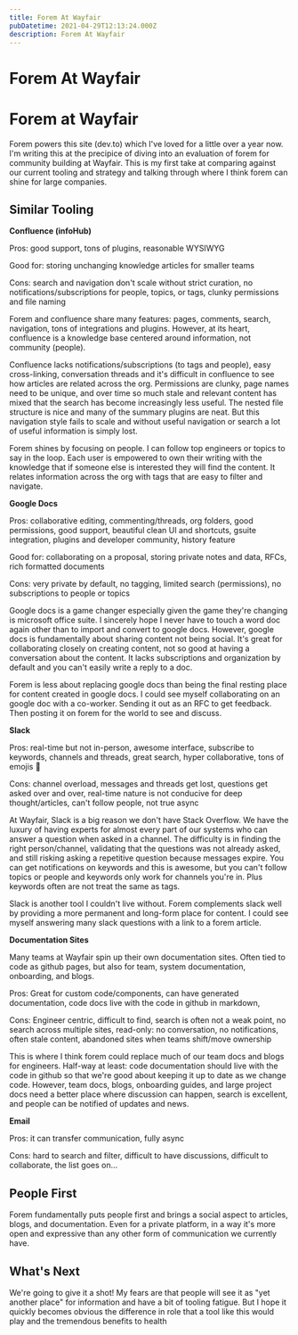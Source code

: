```yaml
---
title: Forem At Wayfair
pubDatetime: 2021-04-29T12:13:24.000Z
description: Forem At Wayfair
---
```


# Forem At Wayfair

# Forem at Wayfair

Forem powers this site (dev.to) which I've loved for a little over a year now. I'm writing this at the precipice of diving into an evaluation of forem for community building at Wayfair. This is my first take at comparing against our current tooling and strategy and talking through where I think forem can shine for large companies.

## Similar Tooling

**Confluence (infoHub)**

Pros: good support, tons of plugins, reasonable WYSIWYG

Good for: storing unchanging knowledge articles for smaller teams

Cons: search and navigation don't scale without strict curation, no notifications/subscriptions for people, topics, or tags, clunky permissions and file naming

Forem and confluence share many features: pages, comments, search, navigation, tons of integrations and plugins. However, at its heart, confluence is a knowledge base centered around information, not community (people).

Confluence lacks notifications/subscriptions (to tags and people), easy cross-linking, conversation threads and it's difficult in confluence to see how articles are related across the org. Permissions are clunky, page names need to be unique, and over time so much stale and relevant content has mixed that the search has become increasingly less useful. The nested file structure is nice and many of the summary plugins are neat. But this navigation style fails to scale and without useful navigation or search a lot of useful information is simply lost.

Forem shines by focusing on people. I can follow top engineers or topics to say in the loop. Each user is empowered to own their writing with the knowledge that if someone else is interested they will find the content. It relates information across the org with tags that are easy to filter and navigate.

**Google Docs**

Pros: collaborative editing, commenting/threads, org folders, good permissions, good support, beautiful clean UI and shortcuts, gsuite integration, plugins and developer community, history feature

Good for: collaborating on a proposal, storing private notes and data, RFCs, rich formatted documents

Cons: very private by default, no tagging, limited search (permissions), no subscriptions to people or topics

Google docs is a game changer especially given the game they're changing is microsoft office suite. I sincerely hope I never have to touch a word doc again other than to import and convert to google docs. However, google docs is fundamentally about sharing content not being social. It's great for collaborating closely on creating content, not so good at having a conversation about the content. It lacks subscriptions and organization by default and you can't easily write a reply to a doc.

Forem is less about replacing google docs than being the final resting place for content created in google docs. I could see myself collaborating on an google doc with a co-worker. Sending it out as an RFC to get feedback. Then posting it on forem for the world to see and discuss.

**Slack**

Pros: real-time but not in-person, awesome interface, subscribe to keywords, channels and threads, great search, hyper collaborative, tons of emojis 🙂

Cons: channel overload, messages and threads get lost, questions get asked over and over, real-time nature is not conducive for deep thought/articles, can't follow people, not true async

At Wayfair, Slack is a big reason we don't have Stack Overflow. We have the luxury of having experts for almost every part of our systems who can answer a question when asked in a channel. The difficulty is in finding the right person/channel, validating that the questions was not already asked, and still risking asking a repetitive question because messages expire. You can get notifications on keywords and this is awesome, but you can't follow topics or people and keywords only work for channels you're in. Plus keywords often are not treat the same as tags.

Slack is another tool I couldn't live without. Forem complements slack well by providing a more permanent and long-form place for content. I could see myself answering many slack questions with a link to a forem article.

**Documentation Sites**

Many teams at Wayfair spin up their own documentation sites. Often tied to code as github pages, but also for team, system documentation, onboarding, and blogs.

Pros: Great for custom code/components, can have generated documentation, code docs live with the code in github in markdown,

Cons: Engineer centric, difficult to find, search is often not a weak point, no search across multiple sites, read-only: no conversation, no notifications, often stale content, abandoned sites when teams shift/move ownership

This is where I think forem could replace much of our team docs and blogs for engineers. Half-way at least: code documentation should live with the code in github so that we're good about keeping it up to date as we change code. However, team docs, blogs, onboarding guides, and large project docs need a better place where discussion can happen, search is excellent, and people can be notified of updates and news.

**Email**

Pros: it can transfer communication, fully async

Cons: hard to search and filter, difficult to have discussions, difficult to collaborate, the list goes on...

## People First

Forem fundamentally puts people first and brings a social aspect to articles, blogs, and documentation. Even for a private platform, in a way it's more open and expressive than any other form of communication we currently have.

## What's Next

We're going to give it a shot! My fears are that people will see it as "yet another place" for information and have a bit of tooling fatigue. But I hope it quickly becomes obvious the difference in role that a tool like this would play and the tremendous benefits to health
